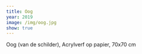 ```yaml
---
title: Oog
year: 2019
image: /img/oog.jpg
show: true
---
```

Oog (van de schilder), Acrylverf op papier, 70x70 cm